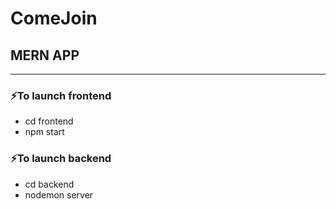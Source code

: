 # ComeJoin
## MERN APP
---

### ⚡To launch frontend  
* cd frontend
* npm start

### ⚡To launch backend  
* cd backend
* nodemon server
